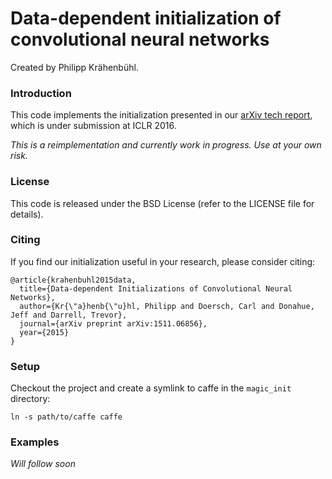 # Data-dependent initialization of convolutional neural networks

Created by Philipp Krähenbühl.

### Introduction

This code implements the initialization presented in our [arXiv tech report](http://arxiv.org/abs/1511.06856), which is under submission at ICLR 2016.

*This is a reimplementation and currently work in progress. Use at your own risk.*

### License

This code is released under the BSD License (refer to the LICENSE file for details).

### Citing

If you find our initialization useful in your research, please consider citing:

    @article{krahenbuhl2015data,
      title={Data-dependent Initializations of Convolutional Neural Networks},
      author={Kr{\"a}henb{\"u}hl, Philipp and Doersch, Carl and Donahue, Jeff and Darrell, Trevor},
      journal={arXiv preprint arXiv:1511.06856},
      year={2015}
    }

### Setup

Checkout the project and create a symlink to caffe in the `magic_init` directory:
```Shell
ln -s path/to/caffe caffe
```

### Examples

*Will follow soon*
